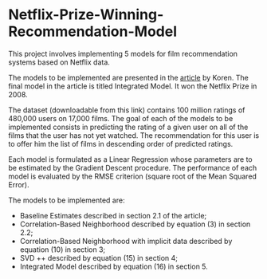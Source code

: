 # Netflix-Prize-Winning-Recommendation-Model

This project involves implementing 5 models for film recommendation systems based on Netflix data.

The models to be implemented are presented in the [article](https://www.cs.rochester.edu/twiki/pub/Main/HarpSeminar/Factorization_Meets_the_Neighborhood-_a_Multifaceted_Collaborative_Filtering_Model.pdf) by Koren. The final model in the article is titled Integrated Model. It won the Netflix Prize in 2008.

The dataset (downloadable from this link) contains 100 million ratings of 480,000 users on 17,000 films. The goal of each of the models to be implemented consists in predicting the rating of a given user on all of the films that the user has not yet watched. The recommendation for this user is to offer him the list of films in descending order of predicted ratings.

Each model is formulated as a Linear Regression whose parameters are to be estimated by the Gradient Descent procedure. The performance of each model is evaluated by the RMSE criterion (square root of the Mean Squared Error).

The models to be implemented are:

- Baseline Estimates described in section 2.1 of the article;
- Correlation-Based Neighborhood described by equation (3) in section 2.2;
- Correlation-Based Neighborhood with implicit data described by equation (10) in section 3;
- SVD ++ described by equation (15) in section 4;
- Integrated Model described by equation (16) in section 5.
